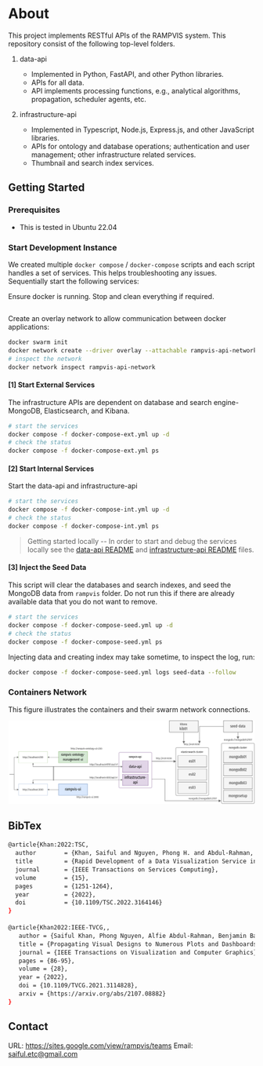 # About

This project implements RESTful APIs of the RAMPVIS system. This repository consist of the following top-level folders.

1. data-api

   - Implemented in Python, FastAPI, and other Python libraries.
   - APIs for all data.
   - API implements processing functions, e.g., analytical algorithms, propagation, scheduler agents, etc.

2. infrastructure-api
   - Implemented in Typescript, Node.js, Express.js, and other JavaScript libraries.
   - APIs for ontology and database operations; authentication and user management; other infrastructure related services.
   - Thumbnail and search index services.

## Getting Started

### Prerequisites

- This is tested in Ubuntu 22.04

### Start Development Instance

We created multiple `docker compose` / `docker-compose` scripts and each script handles a set of services. This helps troubleshooting any issues. Sequentially start the following services:

Ensure docker is running. Stop and clean everything if required.

```bash

```

Create an overlay network to allow communication between docker applications:

```bash
docker swarm init
docker network create --driver overlay --attachable rampvis-api-network
# inspect the network
docker network inspect rampvis-api-network
```

#### [1] Start External Services

The infrastructure APIs are dependent on database and search engine- MongoDB, Elasticsearch, and Kibana.

```bash
# start the services
docker compose -f docker-compose-ext.yml up -d
# check the status
docker compose -f docker-compose-ext.yml ps
```

#### [2] Start Internal Services

Start the data-api and infrastructure-api

```bash
# start the services
docker compose -f docker-compose-int.yml up -d
# check the status
docker compose -f docker-compose-int.yml ps
```

> Getting started locally --
> In order to start and debug the services locally see the [data-api README](./data-api/README.md) and [infrastructure-api README](./infrastructure-api/README.md) files.

#### [3] Inject the Seed Data

This script will clear the databases and search indexes, and seed the MongoDB data from `rampvis` folder. Do not run this if there are already available data that you do not want to remove.

```bash
# start the services
docker compose -f docker-compose-seed.yml up -d
# check the status
docker compose -f docker-compose-seed.yml ps
```

Injecting data and creating index may take sometime, to inspect the log, run:

```bash
docker compose -f docker-compose-seed.yml logs seed-data --follow
```

### Containers Network

This figure illustrates the containers and their swarm network connections.

![fishy](./containers.png)

## BibTex

```bash
@article{Khan:2022:TSC,
  author        = {Khan, Saiful and Nguyen, Phong H. and Abdul-Rahman, Alfie and Freeman, Euan and Turkay, Cagatay and Chen, Min},
  title         = {Rapid Development of a Data Visualization Service in an Emergency Response},
  journal       = {IEEE Transactions on Services Computing},
  volume        = {15},
  pages         = {1251-1264},
  year          = {2022},
  doi           = {10.1109/TSC.2022.3164146}
}

@article{Khan2022:IEEE-TVCG,,
   author = {Saiful Khan, Phong Nguyen, Alfie Abdul-Rahman, Benjamin Bach, Min Chen, Euan Freeman, and Cagatay Turkay},
   title = {Propagating Visual Designs to Numerous Plots and Dashboards},
   journal = {IEEE Transactions on Visualization and Computer Graphics},
   pages = {86-95},
   volume = {28},
   year = {2022},
   doi = {10.1109/TVCG.2021.3114828},
   arxiv = {https://arxiv.org/abs/2107.08882}
}
```

## Contact

URL: https://sites.google.com/view/rampvis/teams
Email: saiful.etc@gmail.com
